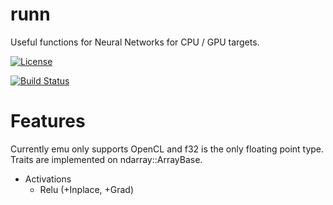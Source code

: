 # runn
Useful functions for Neural Networks for CPU / GPU targets.

[![License](https://img.shields.io/badge/license-MIT-blue.svg)](https://github.com/charles-r-earp/runn/LICENSE)

[![Build Status](https://travis-ci.com/charles-r-earp/runn.svg?branch=master)](https://travis-ci.com/charles-r-earp/runn)

# Features 
Currently emu only supports OpenCL and f32 is the only floating point type. Traits are implemented on ndarray::ArrayBase.

- Activations
  - Relu (+Inplace, +Grad)


